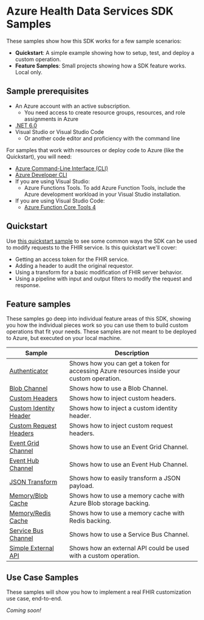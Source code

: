 # Azure Health Data Services SDK Samples

These samples show how this SDK works for a few sample scenarios:

- **Quickstart**: A simple example showing how to setup, test, and deploy a custom operation.
- **Feature Samples**: Small projects showing how a SDK feature works. Local only.

## Sample prerequisites

- An Azure account with an active subscription.
  - You need access to create resource groups, resources, and role assignments in Azure
- [.NET 6.0](https://dotnet.microsoft.com/en-us/download)
- Visual Studio or Visual Studio Code
  - Or another code editor and proficiency with the command line

For samples that work with resources or deploy code to Azure (like the Quickstart), you will need:

- [Azure Command-Line Interface (CLI)](https://docs.microsoft.com/cli/azure/install-azure-cli)
- [Azure Developer CLI](https://docs.microsoft.com/azure/developer/azure-developer-cli/get-started?tabs=bare-metal%2Cwindows&pivots=programming-language-csharp#prerequisites)
- If you are using Visual Studio:
  - Azure Functions Tools. To add Azure Function Tools, include the Azure development workload in your Visual Studio installation.
- If you are using Visual Studio Code:
  - [Azure Function Core Tools 4](https://docs.microsoft.com/azure/azure-functions/functions-run-local?tabs=v4%2Cwindows%2Ccsharp%2Cportal%2Cbash#install-the-azure-functions-core-tools)


## Quickstart

Use [this quickstart sample](./Quickstart/) to see some common ways the SDK can be used to modify requests to the FHIR service. Is this quickstart we'll cover:


- Getting an access token for the FHIR service.
- Adding a header to audit the original requestor.
- Using a transform for a basic modification of FHIR server behavior.
- Using a pipeline with input and output filters to modify the request and response.

## Feature samples

These samples go deep into individual feature areas of this SDK, showing you how the individual pieces work so you can use them to build custom operations that fit your needs. These samples are not meant to be deployed to Azure, but executed on your local machine.


| Sample | Description |
| --- | --- |
| [Authenticator](./Authenticator/) | Shows how you can get a token for accessing Azure resources inside your custom operation. |
| [Blob Channel](./BlobChannel/) | Shows how to use a Blob Channel. |
| [Custom Headers](./CustomHeaders/) | Shows how to inject custom headers. |
| [Custom Identity Header](./CustomIdentityHeader/) | Shows how to inject a custom identity header. |
| [Custom Request Headers](./CustomRequestHeaders/) | Shows  how to inject custom request headers. |
| [Event Grid Channel](./EventGridChannel/) | Shows how to use an Event Grid Channel. |
| [Event Hub Channel](./EventHubChannel/) | Shows how to use an Event Hub Channel. |
| [JSON Transform](./JsonTransform/) | Shows how to easily transform a JSON payload. |
| [Memory/Blob Cache](./MemoryCacheAndBlobProvider/) | Shows how to use a memory cache with Azure Blob storage backing. |
| [Memory/Redis Cache](./MemoryCacheAndRedisProvider/) | Shows how to use a memory cache with Redis backing. |
| [Service Bus Channel](./ServiceBusChannel/) | Shows how to use a Service Bus Channel. |
| [Simple External API](./SimpleExternalApiCustomOperation/) | Shows how an external API could be used with a custom operation. |

## Use Case Samples

These samples will show you how to implement a real FHIR customization use case, end-to-end.

*Coming soon!*
